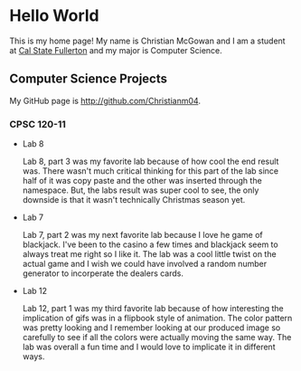 # Hello World

This is my home page! My name is Christian McGowan and I am a student at [Cal State Fullerton](http://www.fullerton.edu/) and my major is Computer Science.

## Computer Science Projects

My GitHub page is http://github.com/Christianm04.

### CPSC 120-11

* Lab 8

  Lab 8, part 3 was my favorite lab because of how cool the end result was. There wasn't much critical thinking for this part of the lab since half of it     was copy paste and the other was inserted through the namespace. But, the labs result was super cool to see, the only downside is that it wasn't           technically Christmas season yet.
  
* Lab 7

  Lab 7, part 2 was my next favorite lab because I love he game of blackjack. I've been to the casino a few times and blackjack seem to always treat me       right so I like it. The lab was a cool little twist on the actual game and I wish we could have involved a random number generator to incorperate the       dealers cards.

* Lab 12

  Lab 12, part 1 was my third favorite lab because of how interesting the implication of gifs was in a flipbook style of animation. The color pattern was     pretty looking and I remember looking at our produced image so carefully to see if all the colors were actually moving the same way. The lab was overall   a fun time and I would love to implicate it in different ways.

